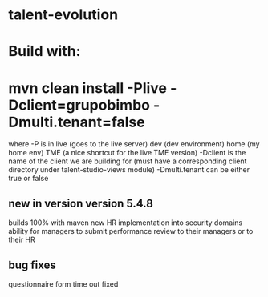 talent-evolution
================

Build with: 
=====================================================================================================
mvn clean install -Plive -Dclient=grupobimbo -Dmulti.tenant=false
=====================================================================================================
where -P is in live (goes to the live server) dev (dev environment) home (my home env) TME (a nice shortcut for the live TME version)
-Dclient is the name of the client we are building for (must have a corresponding client directory under talent-studio-views module)
-Dmulti.tenant can be either true or false 

new in version version 5.4.8
-------------------------------
builds 100% with maven
new HR implementation into security domains
ability for managers to submit performance review to their managers or to their HR

bug fixes
--------------------------------
questionnaire form time out fixed

